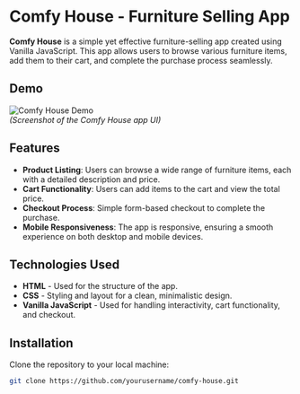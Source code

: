 # Comfy House - Furniture Selling App

**Comfy House** is a simple yet effective furniture-selling app created using Vanilla JavaScript. This app allows users to browse various furniture items, add them to their cart, and complete the purchase process seamlessly. 

## Demo
![Comfy House Demo](images/dashboard-main.png)  
*(Screenshot of the Comfy House app UI)*

## Features
- **Product Listing**: Users can browse a wide range of furniture items, each with a detailed description and price.
- **Cart Functionality**: Users can add items to the cart and view the total price.
- **Checkout Process**: Simple form-based checkout to complete the purchase.
- **Mobile Responsiveness**: The app is responsive, ensuring a smooth experience on both desktop and mobile devices.

## Technologies Used
- **HTML** - Used for the structure of the app.
- **CSS** - Styling and layout for a clean, minimalistic design.
- **Vanilla JavaScript** - Used for handling interactivity, cart functionality, and checkout.

## Installation
Clone the repository to your local machine:
```bash
git clone https://github.com/yourusername/comfy-house.git
